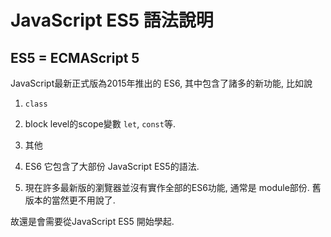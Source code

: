 # JavaScript ES5 語法說明

## ES5 = ECMAScript 5

JavaScript最新正式版為2015年推出的 ES6, 其中包含了諸多的新功能, 比如說
1. `class` 
2. block level的scope變數 `let`, `const`等.
3. 其他

1. ES6 它包含了大部份 JavaScript ES5的語法.
2. 現在許多最新版的瀏覽器並沒有實作全部的ES6功能, 通常是 module部份. 舊版本的當然更不用說了.  

故還是會需要從JavaScript ES5 開始學起.

